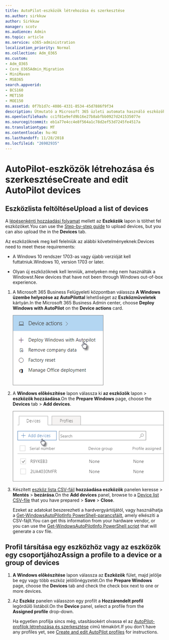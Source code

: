 ```yaml
---
title: AutoPilot-eszközök létrehozása és szerkesztése
ms.author: sirkkuw
author: Sirkkuw
manager: scotv
ms.audience: Admin
ms.topic: article
ms.service: o365-administration
localization_priority: Normal
ms.collection: Adm_O365
ms.custom:
- Adm_O365
- Core_O365Admin_Migration
- MiniMaven
- MSB365
search.appverid:
- BCS160
- MET150
- MOE150
ms.assetid: 0f7b1d7c-4086-4331-8534-45d7886f9f34
description: Útmutató a Microsoft 365 üzleti automata használó eszközök feltölteni. A profil hozzárendelése egy eszköz vagy eszközök egy csoportjához.
ms.openlocfilehash: cc1f81e9efd9b16e27b8abfbb0927d241535077e
ms.sourcegitcommit: eb1a77e4cc4e8f564a1c78d2ef53d7245fe4517a
ms.translationtype: MT
ms.contentlocale: hu-HU
ms.lasthandoff: 11/28/2018
ms.locfileid: "26982935"
---
```

# <a name="create-and-edit-autopilot-devices"></a><span data-ttu-id="3a981-104">AutoPilot-eszközök létrehozása és szerkesztése</span><span class="sxs-lookup"><span data-stu-id="3a981-104">Create and edit AutoPilot devices</span></span>

## <a name="upload-a-list-of-devices"></a><span data-ttu-id="3a981-105">Eszközlista feltöltése</span><span class="sxs-lookup"><span data-stu-id="3a981-105">Upload a list of devices</span></span>

<span data-ttu-id="3a981-106">A [lépésenkénti hozzáadási folyamat](add-autopilot-devices-and-profile.md) mellett az **Eszközök** lapon is tölthet fel eszközöket.</span><span class="sxs-lookup"><span data-stu-id="3a981-106">You can use the [Step-by-step guide](add-autopilot-devices-and-profile.md) to upload devices, but you can also upload the in the **Devices** tab.</span></span> 
  
<span data-ttu-id="3a981-107">Az eszközöknek meg kell felelniük az alábbi követelményeknek:</span><span class="sxs-lookup"><span data-stu-id="3a981-107">Devices need to meet these requirements:</span></span>
  
- <span data-ttu-id="3a981-108">A Windows 10 rendszer 1703-as vagy újabb verzióját kell futtatniuk.</span><span class="sxs-lookup"><span data-stu-id="3a981-108">Windows 10, version 1703 or later.</span></span>
    
- <span data-ttu-id="3a981-109">Olyan új eszközöknek kell lenniük, amelyeken még nem használták a Windowst.</span><span class="sxs-lookup"><span data-stu-id="3a981-109">New devices that have not been through Windows out-of-box experience.</span></span>
    
1. <span data-ttu-id="3a981-110">A Microsoft 365 Business Felügyeleti központban válassza **A Windows üzembe helyezése az AutoPilottal** lehetőséget az **Eszközműveletek** kártyán.</span><span class="sxs-lookup"><span data-stu-id="3a981-110">In the Microsoft 365 Business Admin center, choose **Deploy Windows with AutoPilot** on the **Device actions** card.</span></span> 
    
    ![On the Device actions card, choose Deploy Windows with Autopilot.](media/160d5c2a-11a8-48f9-a8aa-70f084b85448.png)
  
2. <span data-ttu-id="3a981-112">A **Windows előkészítése** lapon válassza ki **az eszközök** lapon \> **eszközök hozzáadása**.</span><span class="sxs-lookup"><span data-stu-id="3a981-112">On the **Prepare Windows** page, choose the **Devices** tab \> **Add devices**.</span></span>
    
    ![In the Devices tab, choose Add devices.](media/6ba81e22-c873-40ad-8a72-ce64d15ea6ba.png)
  
3. <span data-ttu-id="3a981-114">Készített [eszköz lista CSV-fájl](https://support.office.com/article/932e3676-2491-49f0-9177-d893d2f5276e) **hozzáadása eszközök** panelen keresse \> **Mentés** \> **bezárása**.</span><span class="sxs-lookup"><span data-stu-id="3a981-114">On the **Add devices** panel, browse to a [Device list CSV-file](https://support.office.com/article/932e3676-2491-49f0-9177-d893d2f5276e) that you have prepared \> **Save** \> **Close**.</span></span>
    
    <span data-ttu-id="3a981-115">Ezeket az adatokat beszerezheti a hardvergyártójától, vagy használhatja a [Get-WindowsAutoPilotInfo PowerShell-parancsfájlt](https://www.powershellgallery.com/packages/Get-WindowsAutoPilotInfo), amely elkészíti a CSV-fájlt.</span><span class="sxs-lookup"><span data-stu-id="3a981-115">You can get this information from your hardware vendor, or you can use the [Get-WindowsAutoPilotInfo PowerShell script](https://www.powershellgallery.com/packages/Get-WindowsAutoPilotInfo) that will generate a csv file.</span></span> 
    
## <a name="assign-a-profile-to-a-device-or-a-group-of-devices"></a><span data-ttu-id="3a981-116">Profil társítása egy eszközhöz vagy az eszközök egy csoportjához</span><span class="sxs-lookup"><span data-stu-id="3a981-116">Assign a profile to a device or a group of devices</span></span>

1. <span data-ttu-id="3a981-117">**A Windows előkészítése** lapon válassza az **Eszközök** fület, majd jelölje be egy vagy több eszköz jelölőnégyzetét.</span><span class="sxs-lookup"><span data-stu-id="3a981-117">On the **Prepare Windows** page, choose the **Devices** tab and check the check box next to one or more devices.</span></span> 
    
2. <span data-ttu-id="3a981-118">Az **Eszköz** panelen válasszon egy profilt a **Hozzárendelt profil** legördülő listából.</span><span class="sxs-lookup"><span data-stu-id="3a981-118">On the **Device** panel, select a profile from the **Assigned profile** drop-down.</span></span> 
    
    <span data-ttu-id="3a981-119">Ha egyetlen profilja sincs még, utasításokért olvassa el az [AutoPilot-profilok létrehozása és szerkesztése](create-and-edit-autopilot-profiles.md) című témakört.</span><span class="sxs-lookup"><span data-stu-id="3a981-119">If you don't have any profiles yet, see [Create and edit AutoPilot profiles](create-and-edit-autopilot-profiles.md) for instructions.</span></span> 
    
